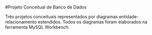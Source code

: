 #Projeto Conceitual de Banco de Dados

Três projetos conceituais representados por diagramas entidade-relacionamento estendidos. Todos os diagramas foram elaborados na ferramenta MySQL Workbench.
